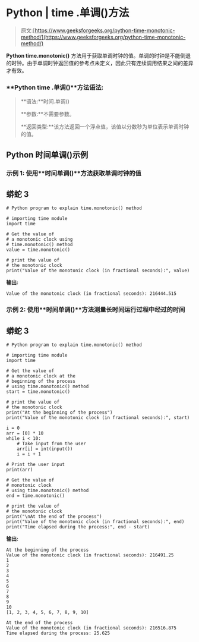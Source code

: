 # Python | time .单调()方法

> 原文:[https://www.geeksforgeeks.org/python-time-monotonic-method/](https://www.geeksforgeeks.org/python-time-monotonic-method/)

**Python time.monotonic()** 方法用于获取单调时钟的值。单调的时钟是不能倒退的时钟。由于单调时钟返回值的参考点未定义，因此只有连续调用结果之间的差异才有效。

### **Python time .单调()**方法语法:

> **语法:**时间.单调()
> 
> **参数:**不需要参数。
> 
> **返回类型:**该方法返回一个浮点值，该值以分数秒为单位表示单调时钟的值。

## **Python 时间单调()示例**

### **示例 1:** 使用**时间单调()**方法获取单调时钟的值

## 蟒蛇 3

```
# Python program to explain time.monotonic() method

# importing time module
import time

# Get the value of
# a monotonic clock using
# time.monotonic() method
value = time.monotonic()

# print the value of
# the monotonic clock
print("Value of the monotonic clock (in fractional seconds):", value)
```

**输出:**

```
Value of the monotonic clock (in fractional seconds): 216444.515
```

### **示例 2:** 使用**时间单调()**方法测量长时间运行过程中经过的时间

## 蟒蛇 3

```
# Python program to explain time.monotonic() method

# importing time module
import time

# Get the value of
# a monotonic clock at the
# beginning of the process
# using time.monotonic() method
start = time.monotonic()

# print the value of
# the monotonic clock
print("At the beginning of the process")
print("Value of the monotonic clock (in fractional seconds):", start)

i = 0
arr = [0] * 10
while i < 10:
    # Take input from the user
    arr[i] = int(input())
    i = i + 1

# Print the user input
print(arr)

# Get the value of
# monotonic clock
# using time.monotonic() method
end = time.monotonic()

# print the value of
# the monotonic clock
print("\nAt the end of the process")
print("Value of the monotonic clock (in fractional seconds):", end)
print("Time elapsed during the process:", end - start)
```

**输出:**

```
At the beginning of the process
Value of the monotonic clock (in fractional seconds): 216491.25
1
2
3
4
5
6
7
8
9
10
[1, 2, 3, 4, 5, 6, 7, 8, 9, 10]

At the end of the process
Value of the monotonic clock (in fractional seconds): 216516.875
Time elapsed during the process: 25.625
```